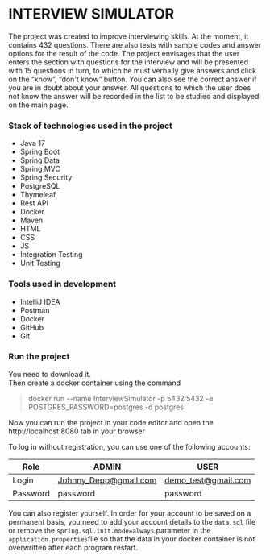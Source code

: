 # INTERVIEW SIMULATOR

The project was created to improve interviewing skills. 
At the moment, it contains 432 questions. There are also tests with sample codes and answer options for the result of the code. 
The project envisages that the user enters the section with questions for the interview and will be presented with 15 questions in turn, 
to which he must verbally give answers and click on the “know”, “don't know” button. 
You can also see the correct answer if you are in doubt about your answer. 
All questions to which the user does not know the answer will be recorded in the list to be studied and displayed on the main page.

### Stack of technologies used in the project

* Java 17
* Spring Boot
* Spring Data
* Spring MVC
* Spring Security
* PostgreSQL
* Thymeleaf
* Rest API
* Docker
* Maven
* HTML
* CSS
* JS
* Integration Testing
* Unit Testing

### Tools used in development

* IntelliJ IDEA
* Postman
* Docker
* GitHub
* Git

### Run the project
You need to download it. </br>
Then create a docker container using the command 

> docker run --name InterviewSimulator -p 5432:5432 -e POSTGRES_PASSWORD=postgres -d postgres

Now you can run the project in your code editor and open the http://localhost:8080 tab in your browser

<p>To log in without registration, you can use one of the following accounts:

| Role     | ADMIN                 | USER                |
|----------|-----------------------|---------------------|
| Login    | Johnny_Depp@gmail.com | demo_test@gmail.com |
| Password | password              | password            |


You can also register yourself. In order for your account to be saved on a permanent basis,
you need to add your account details to the `data.sql` file or remove the `spring.sql.init.mode=always` 
parameter in the `application.properties`file so that the data in your docker container is not overwritten 
after each program restart.
